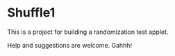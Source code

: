 # Shuffle1

This is a project for building a randomization test applet.

Help and suggestions are welcome.
Gahhh!
